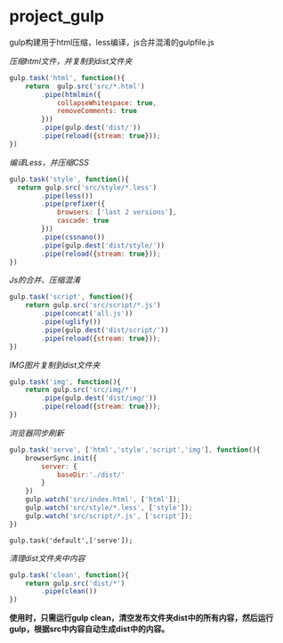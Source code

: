 # project_gulp
gulp构建用于html压缩，less编译，js合并混淆的gulpfile.js


 *压缩html文件，并复制到dist文件夹*
```javascript
gulp.task('html', function(){
	return	gulp.src('src/*.html')
		.pipe(htmlmin({
			collapseWhitespace: true,
			removeComments: true
		}))
		.pipe(gulp.dest('dist/'))
		.pipe(reload({stream: true}));
})
```


*编译Less，并压缩CSS*

```javascript
gulp.task('style', function(){
  return gulp.src('src/style/*.less')
		.pipe(less())
		.pipe(prefixer({
			browsers: ['last 2 versions'],
			cascade: true
		}))
		.pipe(cssnano())
		.pipe(gulp.dest('dist/style/'))
		.pipe(reload({stream: true}));
})
```

 *Js的合并、压缩混淆*

```javascript
gulp.task('script', function(){
	return gulp.src('src/script/*.js')
		.pipe(concat('all.js'))
		.pipe(uglify())
		.pipe(gulp.dest('dist/script/'))
		.pipe(reload({stream: true}));
})
```


 *IMG图片复制到dist文件夹*

```javascript
gulp.task('img', function(){
	return gulp.src('src/img/*')
		.pipe(gulp.dest('dist/img/'))
		.pipe(reload({stream: true}));
})
```


 *浏览器同步刷新*
 

```javascript
gulp.task('serve', ['html','style','script','img'], function(){
	browserSync.init({
		server: {
			baseDir:'./dist/'
		}
	})
	gulp.watch('src/index.html', ['html']);
	gulp.watch('src/style/*.less', ['style']);
	gulp.watch('src/script/*.js', ['script']);
})
```

`gulp.task('default',['serve']);`


 *清理dist文件夹中内容*

```javascript
gulp.task('clean', function(){
	return gulp.src('dist/*')
		.pipe(clean())
})
```

**使用时，只需运行gulp clean，清空发布文件夹dist中的所有内容，然后运行gulp，根据src中内容自动生成dist中的内容。**
